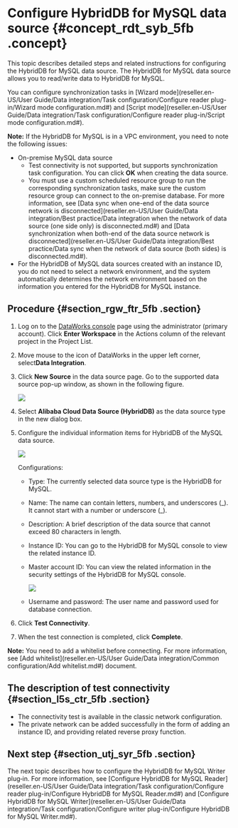 # Configure HybridDB for MySQL data source {#concept_rdt_syb_5fb .concept}

This topic describes detailed steps and related instructions for configuring the HybridDB for MySQL data source. The HybridDB for MySQL data source allows you to read/write data to HybridDB for MySQL.

You can configure synchronization tasks in [Wizard mode](reseller.en-US/User Guide/Data integration/Task configuration/Configure reader plug-in/Wizard mode configuration.md#) and [Script mode](reseller.en-US/User Guide/Data integration/Task configuration/Configure reader plug-in/Script mode configuration.md#).

**Note:** If the HybridDB for MySQL is in a VPC environment, you need to note the following issues:

-   On-premise MySQL data source
    -   Test connectivity is not supported, but supports synchronization task configuration. You can click **OK** when creating the data source.
    -   You must use a custom scheduled resource group to run the corresponding synchronization tasks, make sure the custom resource group can connect to the on-premise database. For more information, see [Data sync when one-end of the data source network is disconnected](reseller.en-US/User Guide/Data integration/Best practice/Data integration when the network of data source (one side only) is disconnected.md#) and [Data synchronization when both-end of the data source network is disconnected](reseller.en-US/User Guide/Data integration/Best practice/Data sync when the network of data source (both sides) is disconnected.md#).
-   For the HybridDB of MySQL data sources created with an instance ID, you do not need to select a network environment, and the system automatically determines the network environment based on the information you entered for the HybridDB for MySQL instance.

## Procedure {#section_rgw_ftr_5fb .section}

1.  Log on to the [DataWorks console](https://partners-intl.aliyun.com) page using the administrator \(primary account\). Click **Enter Workspace** in the Actions column of the relevant project in the Project List.

2.  Move mouse to the icon of DataWorks in the upper left corner, select**Data Integration**.
3.  Click **New Source** in the data source page. Go to the supported data source pop-up window, as shown in the following figure.

    ![](images/32067_en-US.jpeg)

4.  Select **Alibaba Cloud Data Source \(HybridDB\)** as the data source type in the new dialog box.
5.  Configure the individual information items for HybridDB of the MySQL data source.

    ![](images/32068_en-US.jpeg)

    Configurations:

    -   Type: The currently selected data source type is the HybridDB for MySQL.
    -   Name: The name can contain letters, numbers, and underscores \(\_\). It cannot start with a number or underscore \(\_\).
    -   Description: A brief description of the data source that cannot exceed 80 characters in length.
    -   Instance ID: You can go to the HybridDB for MySQL console to view the related instance ID.
    -   Master account ID: You can view the related information in the security settings of the HybridDB for MySQL console.

        ![](http://static-aliyun-doc.oss-cn-hangzhou.aliyuncs.com/assets/img/62182/155143110532071_en-US.png)

    -   Username and password: The user name and password used for database connection.
6.  Click **Test Connectivity**.
7.  When the test connection is completed, click **Complete**.

**Note:** You need to add a whitelist before connecting. For more information, see [Add whitelist](reseller.en-US/User Guide/Data integration/Common configuration/Add whitelist.md#) document.

## The description of test connectivity {#section_l5s_ctr_5fb .section}

-   The connectivity test is available in the classic network configuration.
-   The private network can be added successfully in the form of adding an instance ID, and providing related reverse proxy function.

## Next step {#section_utj_syr_5fb .section}

The next topic describes how to configure the HybridDB for MySQL Writer plug‑in. For more information, see [Configure HybridDB for MySQL Reader](reseller.en-US/User Guide/Data integration/Task configuration/Configure reader plug-in/Configure HybridDB for MySQL Reader.md#) and [Configure HybridDB for MySQL Writer](reseller.en-US/User Guide/Data integration/Task configuration/Configure writer plug-in/Configure HybridDB for MySQL Writer.md#).

